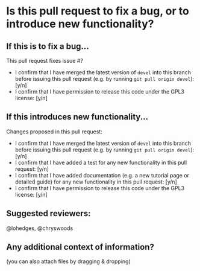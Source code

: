 # Is this pull request to fix a bug, or to introduce new functionality?

## If this is to fix a bug...

This pull request fixes issue #?

* I confirm that I have merged the latest version of `devel` into this branch before issuing this pull request (e.g. by running `git pull origin devel`): [y/n]
* I confirm that I have permission to release this code under the GPL3 license: [y/n]

## If this introduces new functionality...

Changes proposed in this pull request:

* I confirm that I have merged the latest version of `devel` into this branch before issuing this pull request (e.g. by running `git pull origin devel`): [y/n]
* I confirm that I have added a test for any new functionality in this pull request: [y/n]
* I confirm that I have added documentation (e.g. a new tutorial page or detailed guide) for any new functionality in this pull request: [y/n]
* I confirm that I have permission to release this code under the GPL3 license: [y/n]

## Suggested reviewers:
@lohedges, @chryswoods

## Any additional context of information?

(you can also attach files by dragging & dropping)
